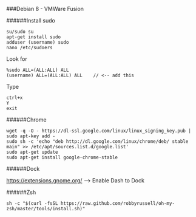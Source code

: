###Debian 8 - VMWare Fusion

######Install sudo
```
su/sudo su
apt-get install sudo
adduser (username) sudo
nano /etc/sudoers
```
Look for
```
%sudo ALL=(ALL:ALL) ALL
(username) ALL=(ALL:ALL) ALL    // <-- add this
```
Type
```
ctrl+x
Y
exit
```

######Chrome
```
wget -q -O - https://dl-ssl.google.com/linux/linux_signing_key.pub | sudo apt-key add -
sudo sh -c 'echo "deb http://dl.google.com/linux/chrome/deb/ stable main" >> /etc/apt/sources.list.d/google.list'
sudo apt-get update
sudo apt-get install google-chrome-stable
```

######Dock

https://extensions.gnome.org/ --> Enable Dash to Dock

######Zsh
```
sh -c "$(curl -fsSL https://raw.github.com/robbyrussell/oh-my-zsh/master/tools/install.sh)"
```
